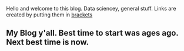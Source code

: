 Hello and welcome to this blog. Data sciencey, general stuff.  Links are created by putting them in [brackets](www.google.com/brackets)




## My Blog y'all. Best time to start was ages ago. Next best time is now.


